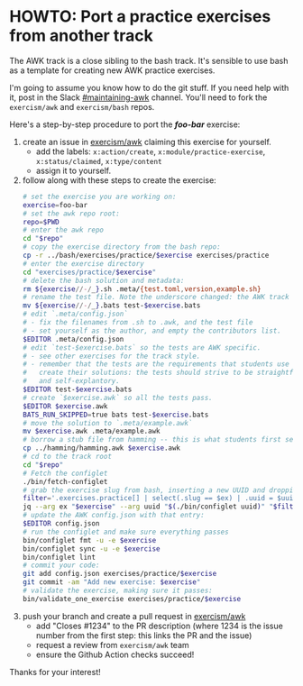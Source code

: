 # HOWTO: Port a practice exercises from another track

The AWK track is a close sibling to the bash track. 
It's sensible to use bash as a template for creating new AWK practice
exercises.

I'm going to assume you know how to do the git stuff.  If you need help with
it, post in the Slack [#maintaining-awk][slack] channel.  You'll need to
fork the `exercism/awk` and `exercism/bash` repos.

Here's a step-by-step procedure to port the **_foo-bar_** exercise:

1. create an issue in [exercism/awk][github] claiming this exercise for
   yourself.
    - add the labels: `x:action/create`, `x:module/practice-exercise`,
      `x:status/claimed`, `x:type/content`
    - assign it to yourself.
1. follow along with these steps to create the exercise:
    ```sh
    # set the exercise you are working on:
    exercise=foo-bar
    # set the awk repo root:
    repo=$PWD
    # enter the awk repo
    cd "$repo"
    # copy the exercise directory from the bash repo:
    cp -r ../bash/exercises/practice/$exercise exercises/practice
    # enter the exercise directory
    cd "exercises/practice/$exercise"
    # delete the bash solution and metadata:
    rm ${exercise//-/_}.sh .meta/{test.toml,version,example.sh}
    # rename the test file. Note the underscore changed: the AWK track uses kebab case.
    mv ${exercise//-/_}.bats test-$exercise.bats
    # edit `.meta/config.json`
    # - fix the filenames from .sh to .awk, and the test file
    # - set yourself as the author, and empty the contributors list.
    $EDITOR .meta/config.json
    # edit `test-$exercise.bats` so the tests are AWK specific.
    # - see other exercises for the track style.
    # - remember that the tests are the requirements that students use to
    #   create their solutions: the tests should strive to be straightforward
    #   and self-explantory.
    $EDITOR test-$exercise.bats
    # create `$exercise.awk` so all the tests pass.
    $EDITOR $exercise.awk
    BATS_RUN_SKIPPED=true bats test-$exercise.bats
    # move the solution to `.meta/example.awk`
    mv $exercise.awk .meta/example.awk
    # borrow a stub file from hamming -- this is what students first see.
    cp ../hamming/hamming.awk $exercise.awk
    # cd to the track root
    cd "$repo"
    # Fetch the configlet
    ./bin/fetch-configlet
    # grab the exercise slug from bash, inserting a new UUID and dropping topics.
    filter='.exercises.practice[] | select(.slug == $ex) | .uuid = $uuid | del(.topics)'
    jq --arg ex "$exercise" --arg uuid "$(./bin/configlet uuid)" "$filter" ../bash/config.json
    # update the AWK config.json with that entry:
    $EDITOR config.json
    # run the configlet and make sure everything passes
    bin/configlet fmt -u -e $exercise
    bin/configlet sync -u -e $exercise
    bin/configlet lint
    # commit your code:
    git add config.json exercises/practice/$exercise
    git commit -am "Add new exercise: $exercise"
    # validate the exercise, making sure it passes:
    bin/validate_one_exercise exercises/practice/$exercise
    ```
1. push your branch and create a pull request in [exercism/awk][github]
    - add "Closes #1234" to the PR description (where 1234 is the issue
      number from the first step: this links the PR and the issue)
    - request a review from `exercism/awk` team
    - ensure the Github Action checks succeed!

Thanks for your interest!

[slack]: https://exercism-team.slack.com/archives/C03HT01H7N3 
[github]: https://github.com/exercism/awk 
